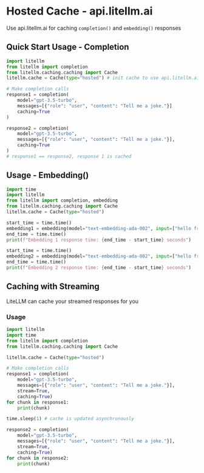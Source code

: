 # Hosted Cache - api.litellm.ai

Use api.litellm.ai for caching `completion()` and `embedding()` responses

## Quick Start Usage - Completion
```python
import litellm
from litellm import completion
from litellm.caching.caching import Cache
litellm.cache = Cache(type="hosted") # init cache to use api.litellm.ai

# Make completion calls
response1 = completion(
    model="gpt-3.5-turbo", 
    messages=[{"role": "user", "content": "Tell me a joke."}]
    caching=True
)

response2 = completion(
    model="gpt-3.5-turbo", 
    messages=[{"role": "user", "content": "Tell me a joke."}],
    caching=True
)
# response1 == response2, response 1 is cached
```


## Usage - Embedding()

```python
import time
import litellm
from litellm import completion, embedding
from litellm.caching.caching import Cache
litellm.cache = Cache(type="hosted")

start_time = time.time()
embedding1 = embedding(model="text-embedding-ada-002", input=["hello from litellm"*5], caching=True)
end_time = time.time()
print(f"Embedding 1 response time: {end_time - start_time} seconds")

start_time = time.time()
embedding2 = embedding(model="text-embedding-ada-002", input=["hello from litellm"*5], caching=True)
end_time = time.time()
print(f"Embedding 2 response time: {end_time - start_time} seconds")
```

## Caching with Streaming 
LiteLLM can cache your streamed responses for you

### Usage
```python
import litellm
import time
from litellm import completion
from litellm.caching.caching import Cache

litellm.cache = Cache(type="hosted")

# Make completion calls
response1 = completion(
    model="gpt-3.5-turbo", 
    messages=[{"role": "user", "content": "Tell me a joke."}], 
    stream=True,
    caching=True)
for chunk in response1:
    print(chunk)

time.sleep(1) # cache is updated asynchronously

response2 = completion(
    model="gpt-3.5-turbo", 
    messages=[{"role": "user", "content": "Tell me a joke."}], 
    stream=True,
    caching=True)
for chunk in response2:
    print(chunk)
```
